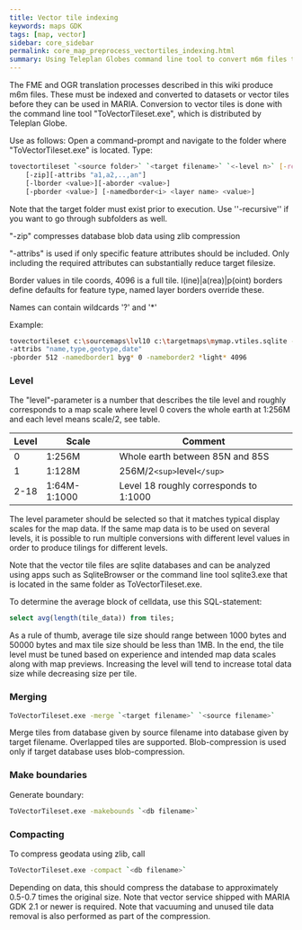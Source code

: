 ```yaml
---
title: Vector tile indexing
keywords: maps GDK
tags: [map, vector]
sidebar: core_sidebar
permalink: core_map_preprocess_vectortiles_indexing.html
summary: Using Teleplan Globes command line tool to convert m6m files to vector tiles.
---
```


The FME and OGR translation processes described in this wiki produce m6m files. These must be indexed and converted to datasets or vector tiles before they can be used in MARIA. Conversion to vector tiles is done with the command line tool "ToVectorTileset.exe", which is distributed by Teleplan Globe. 

Use as follows: Open a command-prompt and navigate to the folder where "ToVectorTileset.exe" is located. Type: 

```bash
tovectortileset `<source folder>` `<target filename>` `<-level n>` [-recursive]
	[-zip][-attribs "a1,a2,..,an"]
	[-lborder <value>][-aborder <value>]
	[-pborder <value>] [-namedborder<i> <layer name> <value>]
```
Note that the target folder must exist prior to execution. Use ''-recursive'' if you want to go through subfolders as well.

"-zip" compresses database blob data using zlib compression

"-attribs" is used if only specific feature attributes should be included. Only including the required attributes can substantially reduce target filesize.

Border values in tile coords, 4096 is a full tile. l(ine)\|a(rea)\|p(oint) borders define defaults for feature type, named layer borders override these.

Names can contain wildcards '?' and '*'

Example:

```bash
tovectortileset c:\sourcemaps\lvl10 c:\targetmaps\mymap.vtiles.sqlite -level 10
-attribs "name,type,geotype,date" 
-pborder 512 -namedborder1 byg* 0 -nameborder2 *light* 4096
```

### Level

The "level"-parameter is a number that describes the tile level and roughly corresponds to a map scale where level 0 covers the whole earth at 1:256M and each level means scale/2, see table. 

 | Level | Scale        | Comment                                | 
 | ----- | -----        | -------                                | 
 | 0     | 1:256M       | Whole earth between 85N and 85S        | 
 | 1     | 1:128M       | 256M/2`<sup>`level`</sup>`                 | 
 | 2-18  | 1:64M-1:1000 | Level 18 roughly corresponds to 1:1000 | 

The level parameter should be selected so that it matches typical display scales for the map data. If the same map data is to be used on several levels, it is possible to run multiple conversions with different level values in order to produce tilings for different levels.

Note that the vector tile files are sqlite databases and can be analyzed using apps such as SqliteBrowser or the command line tool sqlite3.exe that is located in the same folder as ToVectorTileset.exe.

To determine the average block of celldata, use this SQL-statement:

```sql
select avg(length(tile_data)) from tiles;
```

As a rule of thumb, average tile size should range between 1000 bytes and 50000 bytes and max tile size should be less than 1MB. In the end, the tile level must be tuned based on experience and intended map data scales along with map previews. Increasing the level will tend to increase total data size while decreasing size per tile.

### Merging

```bash
ToVectorTileset.exe -merge `<target filename>` `<source filename>`
```
Merge tiles from database given by source filename into database given by target filename. Overlapped tiles are 
supported.
Blob-compression is used only if target database uses blob-compression.

### Make boundaries

Generate boundary:

```bash
ToVectorTileset.exe -makebounds `<db filename>`
```

### Compacting

To compress geodata using zlib, call

```bash
ToVectorTileset.exe -compact `<db filename>`
```
Depending on data, this should compress the database to approximately 0.5-0.7 times the original size. Note that vector service shipped with MARIA GDK 2.1 or newer is required. Note that vacuuming and unused tile data removal is also performed as part of the compression.



